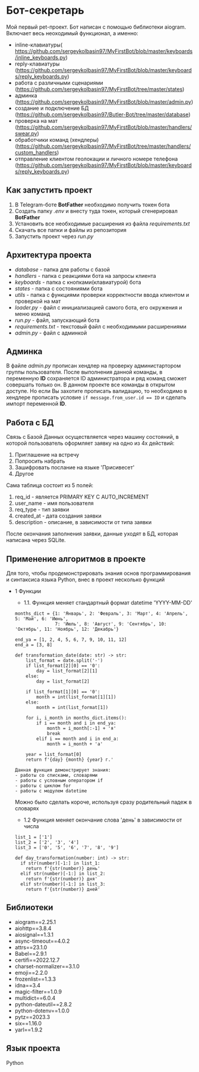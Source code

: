 # Бот-секретарь

Мой первый pet-проект. Бот написан с помощью библиотеки aiogram. Включает весь неоходимый функционал, а именно:

* inline-клавиатуры( https://github.com/sergeykolbasin97/MyFirstBot/blob/master/keyboards/inline_keyboards.py)
* reply-клавиатуры (https://github.com/sergeykolbasin97/MyFirstBot/blob/master/keyboards/reply_keyboards.py)
* работа с различными сценариями (https://github.com/sergeykolbasin97/MyFirstBot/tree/master/states)
* админка (https://github.com/sergeykolbasin97/MyFirstBot/blob/master/admin.py)
* создание и подключение БД (https://github.com/sergeykolbasin97/Butler-Bot/tree/master/database)
* проверка на мат (https://github.com/sergeykolbasin97/MyFirstBot/blob/master/handlers/swear.py)
* обработчики команд (хендлеры)(https://github.com/sergeykolbasin97/MyFirstBot/tree/master/handlers/custom_handlers)
* отправление клиентом геолокации и личного номере телефона (https://github.com/sergeykolbasin97/MyFirstBot/blob/master/keyboards/reply_keyboards.py)

## Как запустить проект

1. В Telegram-боте **BotFather** необходимо получить токен бота
2. Создать папку *.env* и внесту туда токен, который сгенерировал **BotFather**
3. Установить все необходимые расширения из файла *requirements.txt* 
4. Скачать все папки и файлы из репозитория 
5. Запустить проект через *run.py*

## Архитектура проекта 

* *database* - папка для работы с базой
* *handlers* - папка с реакциями бота на запросы клиента
* *keyboards* - папка с кнопками(клавиатурой) бота
* *states* - папка с состояниями бота 
* *utils* - папка с функциями проверки корректности ввода клиентом и проверкой на мат
* *loader.py* - файл с инициализацией самого бота, его окружения и меню команд
* *run.py* - файл, запускающий бота 
* *requirements.txt* - текстовый файл с необходимыми расширениями
* *admin.py* - файл с админкой

## Админка
В файле *admin.py* прописан хендлер на проверку администартором группы пользователя. После выполнения данной команды, в переменную **ID** сохраняется
ID администратора и ряд команд сможет совершать только он. В данном проекте все команды в открытом доступе.
Но если Вы захотите прописать валидацию, то необходимо в хендлере прописать условие `if message.from_user.id == ID` и сделать импорт переменной **ID**.

## Работа с БД
Связь с Базой Данных осуществляется через машину состояний, в которой пользователь оформляет заявку на одно из 4х действий:
1. Приглашение на встречу
2. Попросить набрать
3. Зашифровать послание на языке 'Присивесет'
4. Другое

Сама таблица состоит из 5 полей: 
1. req_id - является PRIMARY KEY С AUTO_INCREMENT
2. user_name - имя пользователя
3. req_type - тип заявки
4. created_at - дата создания заявки
5. description - описание, в зависимости от типа заявки

После окончания заполнения заявки, данные уходят в БД, которая написана через SQLite.

## Применение алгоритмов в проекте

Для того, чтобы продемонстрировать знания основ программирования и синтаксиса языка Python, внес в проект несколько функций

* 1 Функции
  + 1.1. Функция меняет стандартный формат datetime 'YYYY-MM-DD'
  ```
  months_dict = {1: 'Январь', 2: 'Февраль', 3: 'Март', 4: 'Апрель', 5: 'Май', 6: 'Июнь',
                 7: 'Июль', 8: 'Август', 9: 'Сентябрь', 10: 'Октябрь', 11: 'Ноябрь', 12: 'Декабрь'}

  end_ya = [1, 2, 4, 5, 6, 7, 9, 10, 11, 12]
  end_a = [3, 8]

  def transformation_date(date: str) -> str:
      list_format = date.split('-')
      if list_format[2][0] == '0':
          day = list_format[2][1]
      else:
          day = list_format[2]

      if list_format[1][0] == '0':
          month = int(list_format[1][1])
      else:
          month = int(list_format[1])

      for i, i_month in months_dict.items():
          if i == month and i in end_ya:
              month = i_month[:-1] + 'я'
              break
          elif i == month and i in end_a:
              month = i_month + 'а'

      year = list_format[0]
      return f'{day} {month} {year} г.'
  ```

      Данная функция демонстрирует знания: 
      - работы со списками, словарями
      - работы с условным оператором if
      - работы с циклом for
      - работы с модулем datetime
  
  
  Можно было сделать короче, используя сразу родительный падеж в словарях 
  
  
  
  + 1.2 Функция меняет окончание слова 'день' в зависимости от числа 
  ```
  list_1 = ['1']
  list_2 = ['2', '3', '4']
  list_3 = ['0', '5', '6', '7', '8', '9']

  def day_transformation(number: int) -> str:
    if str(number)[-1:] in list_1:
      return f'{str(number)} день'
    elif str(number)[-1:] in list_2:
      return f'{str(number)} дня'
    elif str(number)[-1:] in list_3:
      return f'{str(number)} дней'
  ```


## Библиотеки 

* aiogram==2.25.1
* aiohttp==3.8.4
* aiosignal==1.3.1
* async-timeout==4.0.2
* attrs==23.1.0
* Babel==2.9.1
* certifi==2022.12.7
* charset-normalizer==3.1.0
* emoji==2.2.0
* frozenlist==1.3.3
* idna==3.4
* magic-filter==1.0.9
* multidict==6.0.4
* python-dateutil==2.8.2
* python-dotenv==1.0.0
* pytz==2023.3
* six==1.16.0
* yarl==1.9.2

## Язык проекта 
Python 

